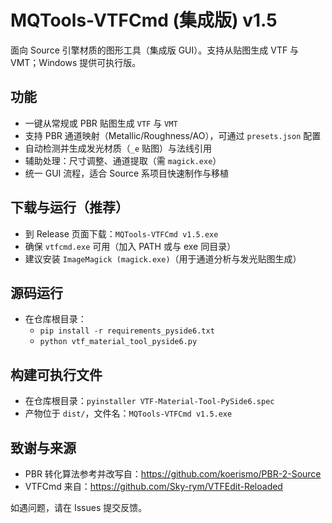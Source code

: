 # MQTools-VTFCmd (集成版) v1.5

面向 Source 引擎材质的图形工具（集成版 GUI）。支持从贴图生成 VTF 与 VMT；Windows 提供可执行版。

## 功能
- 一键从常规或 PBR 贴图生成 `VTF` 与 `VMT`
- 支持 PBR 通道映射（Metallic/Roughness/AO），可通过 `presets.json` 配置
- 自动检测并生成发光材质（`_e` 贴图）与法线引用
- 辅助处理：尺寸调整、通道提取（需 `magick.exe`）
- 统一 GUI 流程，适合 Source 系项目快速制作与移植

## 下载与运行（推荐）
- 到 Release 页面下载：`MQTools-VTFCmd v1.5.exe`
- 确保 `vtfcmd.exe` 可用（加入 PATH 或与 exe 同目录）
- 建议安装 `ImageMagick (magick.exe)`（用于通道分析与发光贴图生成）

## 源码运行
- 在仓库根目录：
  - `pip install -r requirements_pyside6.txt`
  - `python vtf_material_tool_pyside6.py`

## 构建可执行文件
- 在仓库根目录：`pyinstaller VTF-Material-Tool-PySide6.spec`
- 产物位于 `dist/`，文件名：`MQTools-VTFCmd v1.5.exe`

## 致谢与来源
- PBR 转化算法参考并改写自：https://github.com/koerismo/PBR-2-Source
- VTFCmd 来自：https://github.com/Sky-rym/VTFEdit-Reloaded

如遇问题，请在 Issues 提交反馈。
